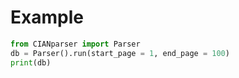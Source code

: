 # Example

```Python
from CIANparser import Parser
db = Parser().run(start_page = 1, end_page = 100)
print(db)
```
